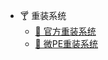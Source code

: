 - 🍸 重装系统
  - [🍼 官方重装系统](/cs408/ReloadOS/重装系统.md)
  - [🥛 微PE重装系统](/cs408/ReloadOS/01_微PE工具箱.md)





































